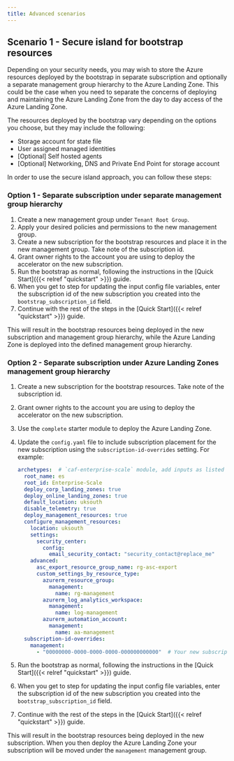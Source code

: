```yaml
---
title: Advanced scenarios
---
```


## Scenario 1 - Secure island for bootstrap resources

Depending on your security needs, you may wish to store the Azure resources deployed by the bootstrap in separate subscription and optionally a separate management group hierarchy to the Azure Landing Zone. This could be the case when you need to separate the concerns of deploying and maintaining the Azure Landing Zone from the day to day access of the Azure Landing Zone.

The resources deployed by the bootstrap vary depending on the options you choose, but they may include the following:

- Storage account for state file
- User assigned managed identities
- [Optional] Self hosted agents
- [Optional] Networking, DNS and Private End Point for storage account

In order to use the secure island approach, you can follow these steps:

### Option 1 - Separate subscription under separate management group hierarchy

1. Create a new management group under `Tenant Root Group`.
1. Apply your desired policies and permissions to the new management group.
1. Create a new subscription for the bootstrap resources and place it in the new management group. Take note of the subscription id.
1. Grant owner rights to the account you are using to deploy the accelerator on the new subscription.
1. Run the bootstrap as normal, following the instructions in the [Quick Start]({{< relref "quickstart" >}}) guide.
1. When you get to step for updating the input config file variables, enter the subscription id of the new subscription you created into the `bootstrap_subscription_id` field.
1. Continue with the rest of the steps in the [Quick Start]({{< relref "quickstart" >}}) guide.

This will result in the bootstrap resources being deployed in the new subscription and management group hierarchy, while the Azure Landing Zone is deployed into the defined management group hierarchy.

### Option 2 - Separate subscription under Azure Landing Zones management group hierarchy

1. Create a new subscription for the bootstrap resources. Take note of the subscription id.
2. Grant owner rights to the account you are using to deploy the accelerator on the new subscription.
3. Use the `complete` starter module to deploy the Azure Landing Zone.
4. Update the `config.yaml` file to include subscription placement for the new subscription using the `subscription-id-overrides` setting. For example:

    ```yaml
    archetypes:  # `caf-enterprise-scale` module, add inputs as listed on the module registry where necessary.
      root_name: es
      root_id: Enterprise-Scale
      deploy_corp_landing_zones: true
      deploy_online_landing_zones: true
      default_location: uksouth
      disable_telemetry: true
      deploy_management_resources: true
      configure_management_resources:
        location: uksouth
        settings:
          security_center:
            config:
              email_security_contact: "security_contact@replace_me"
        advanced:
          asc_export_resource_group_name: rg-asc-export
          custom_settings_by_resource_type:
            azurerm_resource_group:
              management:
                name: rg-management
            azurerm_log_analytics_workspace:
              management:
                name: log-management
            azurerm_automation_account:
              management:
                name: aa-management
      subscription-id-overrides:
        management:
          - "00000000-0000-0000-0000-000000000000"  # Your new subscription id
    ```

5. Run the bootstrap as normal, following the instructions in the [Quick Start]({{< relref "quickstart" >}}) guide.
6. When you get to step for updating the input config file variables, enter the subscription id of the new subscription you created into the `bootstrap_subscription_id` field.
7. Continue with the rest of the steps in the [Quick Start]({{< relref "quickstart" >}}) guide.

This will result in the bootstrap resources being deployed in the new subscription.
When you then deploy the Azure Landing Zone your subscription will be moved under the `management` management group.

